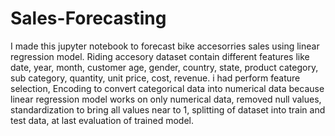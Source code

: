 # Sales-Forecasting

I made this jupyter notebook to forecast bike accesorries sales using linear regression model.
Riding accesory dataset contain different features like date, year, month, customer age, gender, country, state, product category, sub category, quantity, unit price, cost, revenue.
i had perform feature selection, Encoding to convert categorical data into numerical data because linear regression model works on only numerical data, removed null values, standardization to bring all values near to 1, splitting of dataset into train and test data, at last evaluation of trained model.
